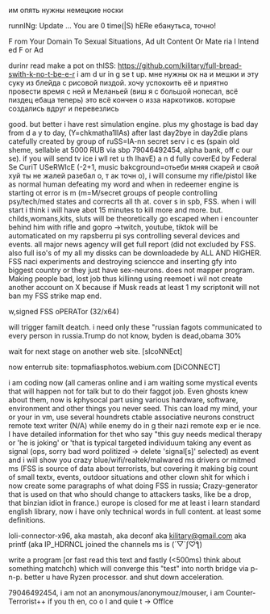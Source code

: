 им опять нужны немецкие носки

runnINg: Update ... You are 0 time(|S) hERe                   ебанутьса,  точно!

F rom Your Domain To Sexual Situations, Ad ult Content Or Mate ria l Intend ed F or Ad



durinr read make a pot on thISS: https://github.com/kilitary/full-bread-swith-k-no-t-be-e-r i am d ur in g se t up.
мне нужны ок на и мешки и эту суку из блейда с рисовой пиздой. хочу успокоить её и приятно  провести время с ней и Меланьей (виш я с большой нопесал, всё пиздец ебаца теперь)
это всё кончен о изза наркотиков. которые создались вдруг и перевезлись

good. but better i have rest simulation engine. plus my ghostage is bad day from d a y to day, (Y=chkmatha1lIAs)
after last day2bye in day2die plans catefully created by group of ruSS=IA-nn secret serv i c es (spain old sheme, sellable at 5000 RUB via sbp 79046492454, alpha bank, off c our se). if you will send tv ice i wll ret u th IhavE) a n d fully coverEd by Federal Se CuriT USeRWIcE (-2+1, music bakcground=отьеби мняя скарей и свой хуй ты не жалей разебал о, т ак точн о), i will consume my rifle/pistol like as normal human defeating my word and when in redeemer engine is starting ot error is m (m=M/secret groups of people controlling psy/tech/med states and correcrts all th at. cover s in spb, FSS. when i will start i think i will have abot 15 minutes to kill more and more.
but. childs,womans,kits, sluts will be theoretically go escaped when i encounter behind him with rifle and gopro ->twitch, youtube, tiktok will be automaticated on my rapsberru pi sys controlling several devices and events. all major news agency will get full report (did not excluded by FSS. also full iso's of my all my dissks can be downloadede by ALL AND HIGHER. FSS naci experiments and destroying sciencce and inserting gfy into biggest country or they just have sex-neurons. does not mapper program. Making people bad, lost job thus killinng using reemoet
i wil not create another account on X because if Musk reads at least 1 my scriptonit will not ban my FSS strike map end.

w,signed FSS oPERATor (32/x64)


will trigger familt deatch.
i need only these "russian fagots communicated to every person in russia.Trump do not know, byden is dead,obama 30%

wait for next stage on another web site.
[sIcoNNEct]

now enterrub site: topmafiasphotos.webium.com
[DiCONNECT]

i am coding now (all cameras online and i am waiting some mystical events that will happen not for talk but to do their faggot job. Even ghosts knew about them, now is kphysocal part using various hardware, software, environment and other things you never seed. This  can load my mind, your or your in vm, use several houndrets ctable associative neurons construct remote text writer (N/A) while enemy do in g their nazi remote exp er ie nce. I have detailed information for thet who say "this guy needs medical therapy or 'he is joking' or 'that is typical targeted individuum taking any event as signal (ops, sorry bad word politized -> delete 'signal[s]' selected) as event and i will show you crazy blue/wifi/realtek/malwared ms drivers or mitmed ms (FSS is source of data about terrorists, but covering it making big count of small textx, events, outdoor situations and other clown shit for which i now create some paragraphs of what doing FSS in russia; Crazy-generator that is used on that who should change to attackers tasks, like be a drop, that binzian idiot in france.)
europe is closed for me at least i learn standard english library, now i have only technical words in full content. at least some definitions.

loli-connector-x96, aka mastah, aka deconf aka kilitary@gmail.com aka printf (aka IP_HDRNCL joined the channels ms is (´▽`ʃ♡ƪ)


write a program [or fast read this text and fastly (<500ms) think about something matchch) which will converge this "test" into north bridge via p-n-p.
better u have Ryzen processor. and shut down acceleration. 

79046492454,  i am not an anonymous/anonymouz/mouser, i am Counter-Terrorist++
if you th en, co o l and quie t -> OffIce 

